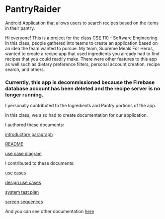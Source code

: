 # PantryRaider
Android Application that allows users to search recipes based on the items in their pantry.

Hi everyone! This is a project for the class CSE 110 - Software Engineering. In this class, people gathered into teams
to create an application based on an idea the team wanted to pursue. My team, Supreme Meals For Heros, wanted to create a recipe app that used
ingredients you already had to find recipes that you could readily make. There were other features to this app as well such as
dietary preference filters, personal account creation, recipe search, and others.

### Currently, this app is decommissioned because the Firebase database account has been deleted and the recipe server is no longer running.

I personally contributed to the Ingredients and Pantry portions of the app.

In this class, we also had to create documentation for our application.

I authored these documents:

[introductory paragraph](https://github.com/williamma64/PantryRaider/blob/master/Pantry_Raider_Documentation/Introductory_Paragraph_CSE110.docx)

[README](https://github.com/williamma64/PantryRaider/blob/master/Pantry_Raider_Documentation/README.docx)

[use case diagram](https://github.com/williamma64/PantryRaider/blob/master/Pantry_Raider_Documentation/Recipe%20App%20Use%20Case%20Diagram%20-%20Page%201.pdf)

I contributed to these documents:

[use cases](https://github.com/williamma64/PantryRaider/blob/master/Pantry_Raider_Documentation/New%20Use%20Cases.docx)

[design use cases](https://github.com/williamma64/PantryRaider/blob/master/Pantry_Raider_Documentation/Design%20Use%20Cases.docx)

[system test plan](https://github.com/williamma64/PantryRaider/blob/master/Pantry_Raider_Documentation/System%20Test%20Plan.docx)

[screen sequences](https://github.com/williamma64/PantryRaider/blob/master/Pantry_Raider_Documentation/Screen%20Sequence%20Diagram%20(1).pdf)

And you can see other documentation [here](https://github.com/williamma64/PantryRaider/tree/master/Pantry_Raider_Documentation)

